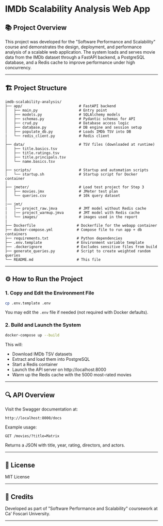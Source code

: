 # IMDb Scalability Analysis Web App

## 📚 Project Overview
This project was developed for the "Software Performance and Scalability" course and demonstrates the design, deployment, and performance analysis of a scalable web application. The system loads and serves movie data from the IMDb dataset through a FastAPI backend, a PostgreSQL database, and a Redis cache to improve performance under high concurrency.

---

## 🏗️ Project Structure
```
imdb-scalability-analysis/
├── app/                          # FastAPI backend
│   ├── main.py                   # Entry point
│   ├── models.py                 # SQLAlchemy models
│   ├── schemas.py                # Pydantic schemas for API
│   ├── crud.py                   # Database access logic
│   ├── database.py               # DB engine and session setup
│   ├── populate_db.py            # Loads IMDb TSV into DB
|   └── redis_client.py           # Redis client
│
├── data/                         # TSV files (downloaded at runtime)
│   ├── title.basics.tsv
│   ├── title.ratings.tsv
│   ├── title.principals.tsv
│   └── name.basics.tsv
│
├── scripts/                      # Startup and automation scripts
│   └── startup.sh                # Startup script for Docker container
│
├── jmeter/                       # Load test project for Step 3
│   ├── movies.jmx                # JMeter test plan
│   └── queries.csv               # 10k query dataset
│
|── jmt/
|   |── project_raw.jmva          # JMT model without Redis cache 
|   |── project_warmup.jmva       # JMT model with Redis cache
|   └── images/                   # images used in the report
|
├── Dockerfile                   # Dockerfile for the webapp container
├── docker-compose.yml           # Compose file to run app + db containers
├── requirements.txt             # Python dependencies
├── .env.template                # Environment variable template
├── .dockerignore                # Excludes sensitive files from build
├── generate_queries.py          # Script to create weighted random queries
└── README.md                    # This file
```

---

## ⚙️ How to Run the Project

### 1. Copy and Edit the Environment File
```bash
cp .env.template .env
```
You may edit the `.env` file if needed (not required with Docker defaults).

### 2. Build and Launch the System
```bash
docker-compose up --build
```
This will:
- Download IMDb TSV datasets
- Extract and load them into PostgreSQL
- Start a Redis container
- Launch the API server on http://localhost:8000
- Warm up the Redis cache with the 5000 most-rated movies
---

## 🔍 API Overview
Visit the Swagger documentation at:
```
http://localhost:8000/docs
```
Example usage:
```
GET /movies/?title=Matrix
```
Returns a JSON with title, year, rating, directors, and actors.

---

## 📄 License
MIT License

---

## 🙌 Credits
Developed as part of "Software Performance and Scalability" coursework at Ca' Foscari University.

---